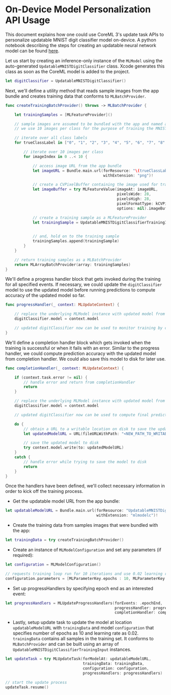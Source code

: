 # On-Device Model Personalization API Usage

This document explains how one could use CoreML 3's update task APIs to personalize updatable MNIST digit classifier model on-device. A python notebook describing the steps for creating an updatable neural network model can be found [here](https://github.com/apple/coremltools/blob/master/examples/updatable_models/updatable_mnist.ipynb).

Let us start by creating an inference-only instance of the `MLModel` using the auto-generated `UpdatableMNISTDigitClassifier` class. Xcode generates this class as soon as the CoreML model is added to the project.

```swift
let digitClassifier = UpdatableMNISTDigitClassifier()
```

Next, we'll define a utility method that reads sample images from the app bundle and creates training data that conforms to `MLBatchProvider`.

```swift
func createTrainingBatchProvider() throws -> MLBatchProvider {

    let trainingSamples = [MLFeatureProvider]()

    // sample images are assumed to be bundled with the app and named as "<TrueClassLabel>_<ImageIndex>.png"
    // we use 10 images per class for the purpose of training the MNIST model

    // iterate over all class labels
    for trueClassLabel in ["0", "1", "2", "3", "4", "5", "6", "7", "8", "9"] {

        // iterate over 10 images per class
        for imageIndex in 0 ..< 10 {

            // access image URL from the app bundle
            let imageURL = Bundle.main.url(forResource: "\(trueClassLabel)_\(imageIndex)",
			                               withExtension: "png")!

            // create a CVPixelBuffer containing the image used for training
            let imageBuffer = try MLFeatureValue(imageAt: imageURL,
			                                     pixelsWide: 28,
			                                     pixelsHigh: 28,
			                                     pixelFormatType: kCVPixelFormatType_OneComponent8,
			                                     options: nil).imageBufferValue!

            // create a training sample as a MLFeatureProvider
            let trainingSample = UpdatableMNISTDigitClassifierTrainingInput(image: imageBuffer,
                                                                            digit: trueClassLabel)

            // and, hold on to the training sample
            trainingSamples.append(trainingSample)
        }
    }

    // return training samples as a MLBatchProvider
    return MLArrayBatchProvider(array: trainingSamples)
}
```

We'll define a progress handler block that gets invoked during the training for all specified events. If necessary, we could update the `digitClassifier` model to use the updated model before running predictions to compute accuracy of the updated model so far.

```swift
func progressHandler(_ context: MLUpdateContext) {

    // replace the underlying MLModel instance with updated model from context
    digitClassifier.model = context.model

    // updated digitClassifier now can be used to monitor training by computing prediction accuracy on a test set (usually different from the training set)
}
```

We'll define a completion handler block which gets invoked when the training is successful or when it fails with an error. Similar to the progress handler, we could compute prediction accuracy with the updated model from completion handler. We could also save this model to disk for later use.

```swift
func completionHandler(_ context: MLUpdateContext) {

    if (context.task.error != nil) {
        // handle error and return from completionHandler
        return
    }

    // replace the underlying MLModel instance with updated model from context
    digitClassifier.model = context.model

    // updated digitClassifier now can be used to compute final prediction accuracy on a validation set (usually different from the training set)

    do {
        // obtain a URL to a writable location on disk to save the updated compiled model (.modelc)
        let updatedModelURL = URL(fileURLWithPath: "<NEW_PATH_TO_WRITABLE_MODELC_LOCATION>")

        // save the updated model to disk
        try context.model.write(to: updatedModelURL)
    }
    catch {
        // handle error while trying to save the model to disk
        return
    }
}
```

Once the handlers have been defined, we'll collect necessary information in order to kick off the training process.

* Get the updatable model URL from the app bundle:

```swift
let updatableModelURL = Bundle.main.url(forResource: "UpdatableMNISTDigitClassifier",
                                        withExtension: "mlmodelc")!
```

* Create the training data from samples images that were bundled with the app:

```swift
let trainingData = try createTrainingBatchProvider()
```

* Create an instance of `MLModelConfiguration` and set any parameters (if required):

```swift
let configuration = MLModelConfiguration()

// requests training loop run for 10 iterations and use 0.02 learning rate
configuration.parameters = [MLParameterKey.epochs : 10, MLParameterKey.learningRate : 0.02]
```

* Set up progressHandlers by specifying epoch end as an interested event:

```swift
let progressHandlers = MLUpdateProgressHandlers(forEvents: .epochEnd,
                                                progressHandler: progressHandler,
                                                completionHandler: completionHandler)
```

* Lastly, setup update task to update the model at location `updatableModelURL` with `trainingData` and model `configuration` that specifies number of epochs as 10 and learning rate as 0.02. `trainingData` contains all samples in the training set. It conforms to `MLBatchProvider` and can be built using an array of `UpdatableMNISTDigitClassifierTrainingInput` instances.

```swift
let updateTask = try MLUpdateTask(forModelAt: updatableModelURL,
                                  trainingData: trainingData,
                                  configuration: configuration,
                                  progressHandlers: progressHandlers)

// start the update process
updateTask.resume()
```
